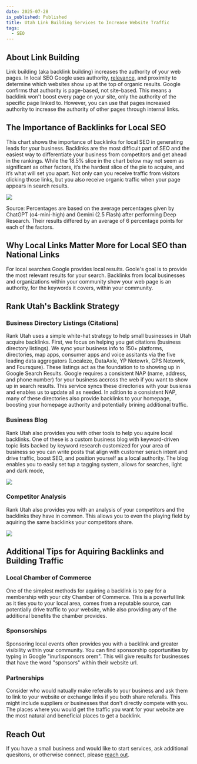```yaml
---
date: 2025-07-28
is_published: Published
title: Utah Link Building Services to Increase Website Traffic
tags:
  - SEO
---
```

## About Link Building

Link building (aka backlink building) increases the authority of your web pages. In local SEO Google uses authority, [relevance](https://blog.rankutah.com/utah-on-page-search-engine-optimization/), and proximity to determine which websites show up at the top of organic results. Google confirms that authority is page-based, not site-based. This means a backlink won't boost every page on your site, only the authority of the specific page linked to. However, you can use that pages increased authority to increase the authority of other pages through internal links.

## The Importance of Backlinks for Local SEO

This chart shows the importance of backlinks for local SEO in generating leads for your business. Backlinks are the most difficult part of SEO and the easiest way to differentiate your business from competitors and get ahead in the rankings. While the 18.5% slice in the chart below may not seem as significant as other factors, it’s the hardest slice of the pie to acquire, and it’s what will set you apart. Not only can you receive traffic from visitors clicking those links, but you also receive organic traffic when your page appears in search results.

![](/media/local-seo-lead-generation-factors.jpg)

Source: Percentages are based on the average percentages given by ChatGPT (o4-mini-high) and Gemini (2.5 Flash) after performing Deep Research. Their results differed by an average of 6 percentage points for each of the factors.

## Why Local Links Matter More for Local SEO than National Links

For local searches Google provides local results. Goole's goal is to provide the most relevant results for your search. Backlinks from local businesses and organizations within your community show your web page is an authority, for the keywords it covers, within your community.

## Rank Utah's Backlink Strategy

### Business Directory Listings (Citations)

Rank Utah uses a simple white-hat strategy to help small businesses in Utah acquire backlinks. First, we focus on helping you get citations (business directory listings). We sync your business info to 150+ platforms, directories, map apps, consumer apps and voice assitants via the five leading data aggregators (Localeze, DataAxle, YP Netowrk, GPS Netowrk, and Foursqure). These listings act as the foundation to to showing up in Google Search Results. Google requires a consistent NAP (name, address, and phone number) for your business accross the web if you want to show up in search results. This service syncs these directories with your busienss and enables us to update all as needed. In adition to a consistent NAP, many of these directories also provide backlinks to your homepage, boosting your homepage authority and potentially brining additional traffic.

### Business Blog

Rank Utah also provides you with other tools to help you aquire local backlinks. One of these is a custom business blog with keyword-driven topic lists backed by keyword research customized for your area of business so you can write posts that align with customer serach intent and drive traffic, boost SEO, and position yourself as a local authority. The blog enables you to easily set tup a tagging system, allows for searches, light and dark mode,

![](/media/rank-utah-blog.jpg)

### Competitor Analysis

Rank Utah also provides you with an analysis of your competitors and the backlinks they have in common. This allows you to even the playing field by aquiring the same backlinks your competitors share.

![](/media/competitor%20backlink%20analysis.jpg)

## Additional Tips for Aquiring Backlinks and Building Traffic

### Local Chamber of Commerce

One of the simplest methods for aquiring a backlink is to pay for a membership with your city Chamber of Commerce. This is a powerful link as it ties you to your local area, comes from a reputable source, can potentially drive traffic to your website, while also providing any of the additional benefits the chamber provides.

### Sponsorships

Sponsoring local events often provides you with a backlink and greater visibility within your community. You can find sponsorship opportunities by typing in Google "inurl:sponsors orem". This will give results for businesses that have the word "sponsors" within their website url.

### Partnerships

Consider who would natually make referalls to your business and ask them to link to your website or exchange links if you both share referalls. This might include suppliers or businesses that don't directly compete with you. The places where you would get the traffic you want for your website are the most natural and beneficial places to get a backlink.

## Reach Out

If you have a small business and would like to start services, ask additional quesitons, or otherwise connect, please [reach out](https://rankutah.com/#contact).